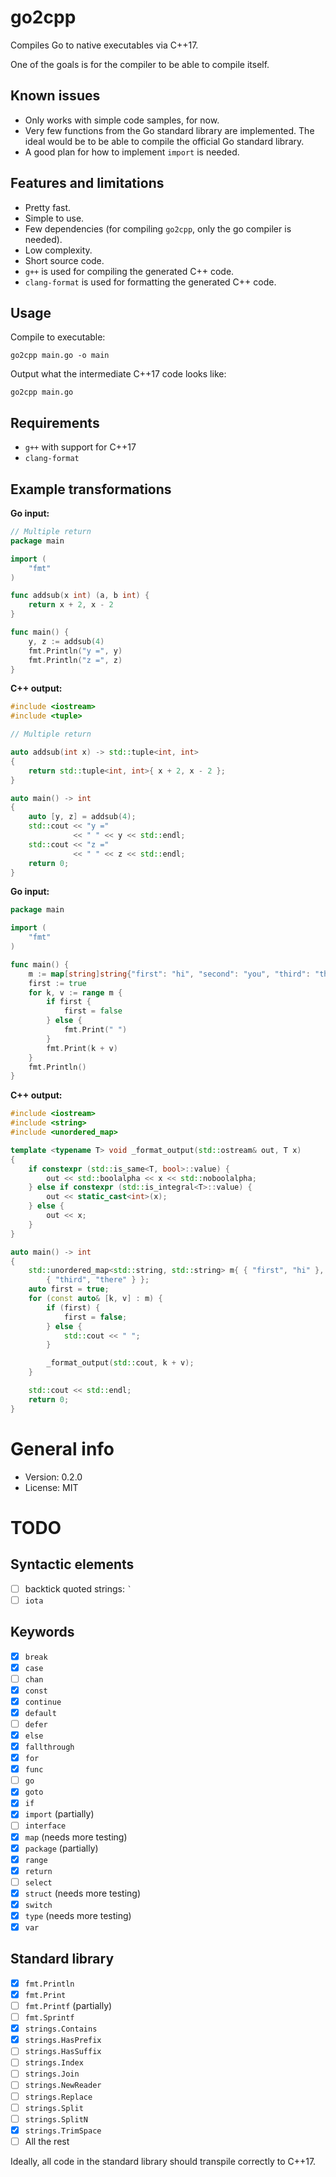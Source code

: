 # go2cpp

Compiles Go to native executables via C++17.

One of the goals is for the compiler to be able to compile itself.

## Known issues

* Only works with simple code samples, for now.
* Very few functions from the Go standard library are implemented. The ideal would be to be able to compile the official Go standard library.
* A good plan for how to implement `import` is needed.

## Features and limitations

* Pretty fast.
* Simple to use.
* Few dependencies (for compiling `go2cpp`, only the go compiler is needed).
* Low complexity.
* Short source code.
* `g++` is used for compiling the generated C++ code.
* `clang-format` is used for formatting the generated C++ code.


## Usage

Compile to executable:

    go2cpp main.go -o main

Output what the intermediate C++17 code looks like:

    go2cpp main.go

## Requirements

* `g++` with support for C++17
* `clang-format`

## Example transformations

**Go input:**

```go
// Multiple return
package main

import (
    "fmt"
)

func addsub(x int) (a, b int) {
    return x + 2, x - 2
}

func main() {
    y, z := addsub(4)
    fmt.Println("y =", y)
    fmt.Println("z =", z)
}
```

**C++ output:**

```c++
#include <iostream>
#include <tuple>

// Multiple return

auto addsub(int x) -> std::tuple<int, int>
{
    return std::tuple<int, int>{ x + 2, x - 2 };
}

auto main() -> int
{
    auto [y, z] = addsub(4);
    std::cout << "y ="
              << " " << y << std::endl;
    std::cout << "z ="
              << " " << z << std::endl;
    return 0;
}
```

**Go input:**

```go
package main

import (
	"fmt"
)

func main() {
	m := map[string]string{"first": "hi", "second": "you", "third": "there"}
	first := true
	for k, v := range m {
		if first {
			first = false
		} else {
			fmt.Print(" ")
		}
		fmt.Print(k + v)
	}
	fmt.Println()
}
```

**C++ output:**

```c++
#include <iostream>
#include <string>
#include <unordered_map>

template <typename T> void _format_output(std::ostream& out, T x)
{
    if constexpr (std::is_same<T, bool>::value) {
        out << std::boolalpha << x << std::noboolalpha;
    } else if constexpr (std::is_integral<T>::value) {
        out << static_cast<int>(x);
    } else {
        out << x;
    }
}

auto main() -> int
{
    std::unordered_map<std::string, std::string> m{ { "first", "hi" }, { "second", "you" },
        { "third", "there" } };
    auto first = true;
    for (const auto& [k, v] : m) {
        if (first) {
            first = false;
        } else {
            std::cout << " ";
        }

        _format_output(std::cout, k + v);
    }

    std::cout << std::endl;
    return 0;
}
```

# General info

* Version: 0.2.0
* License: MIT

# TODO

## Syntactic elements

- [ ] backtick quoted strings: <code>`</code>
- [ ] `iota`

## Keywords

- [x] `break`
- [x] `case`
- [ ] `chan`
- [x] `const`
- [x] `continue`
- [x] `default`
- [ ] `defer`
- [x] `else`
- [x] `fallthrough`
- [x] `for`
- [x] `func`
- [ ] `go`
- [x] `goto`
- [x] `if`
- [x] `import` (partially)
- [ ] `interface`
- [x] `map` (needs more testing)
- [x] `package` (partially)
- [x] `range`
- [x] `return`
- [ ] `select`
- [x] `struct` (needs more testing)
- [x] `switch`
- [x] `type` (needs more testing)
- [x] `var`

## Standard library

- [x] `fmt.Println`
- [x] `fmt.Print`
- [ ] `fmt.Printf` (partially)
- [ ] `fmt.Sprintf`
- [x] `strings.Contains`
- [x] `strings.HasPrefix`
- [ ] `strings.HasSuffix`
- [ ] `strings.Index`
- [ ] `strings.Join`
- [ ] `strings.NewReader`
- [ ] `strings.Replace`
- [ ] `strings.Split`
- [ ] `strings.SplitN`
- [x] `strings.TrimSpace`
- [ ] All the rest

Ideally, all code in the standard library should transpile correctly to C++17.

